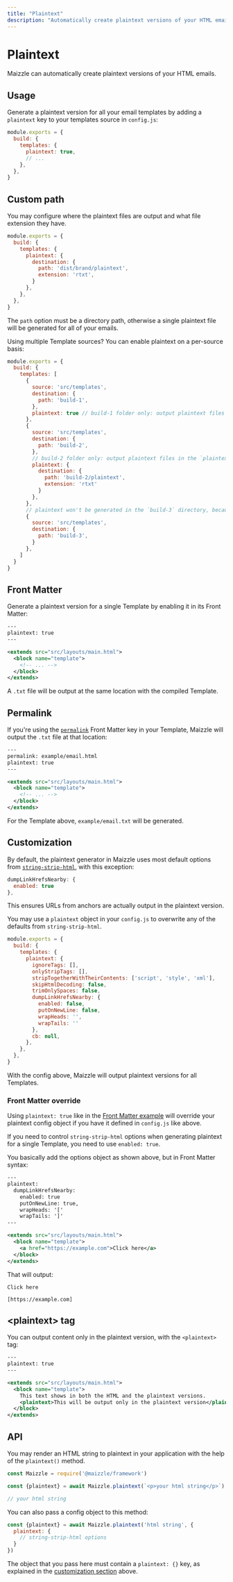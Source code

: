 ```yaml
---
title: "Plaintext"
description: "Automatically create plaintext versions of your HTML emails in Maizzle"
---
```


# Plaintext

Maizzle can automatically create plaintext versions of your HTML emails.

## Usage

Generate a plaintext version for all your email templates by adding a `plaintext` key to your templates source in `config.js`:

<code-sample title="config.js">

  ```js
  module.exports = {
    build: {
      templates: {
        plaintext: true,
        // ...
      },
    },
  }
  ```

</code-sample>

## Custom path

You may configure where the plaintext files are output and what file extension they have.

<code-sample title="config.js">

  ```js
  module.exports = {
    build: {
      templates: {
        plaintext: {
          destination: {
            path: 'dist/brand/plaintext',
            extension: 'rtxt',
          }
        },
      },
    },
  }
  ```

</code-sample>

<alert>The `path` option must be a directory path, otherwise a single plaintext file will be generated for all of your emails.</alert>

Using multiple Template sources? You can enable plaintext on a per-source basis:

<code-sample title="config.js">

  ```js
  module.exports = {
    build: {
      templates: [
        {
          source: 'src/templates',
          destination: {
            path: 'build-1',
          },
          plaintext: true // build-1 folder only: output plaintext files next to the HTML counterparts
        },
        {
          source: 'src/templates',
          destination: {
            path: 'build-2',
          },
          // build-2 folder only: output plaintext files in the `plaintext` subdirectory, with custom extension
          plaintext: {
            destination: {
              path: 'build-2/plaintext',
              extension: 'rtxt'
            }
          },
        },
        // plaintext won't be generated in the `build-3` directory, because we didn't enable it
        {
          source: 'src/templates',
          destination: {
            path: 'build-3',
          }
        },
      ]
    }
  }
  ```

</code-sample>

## Front Matter

Generate a plaintext version for a single Template by enabling it in its Front Matter:

<code-sample title="src/templates/example.html">

  ```xml
  ---
  plaintext: true
  ---

  <extends src="src/layouts/main.html">
    <block name="template">
      <!-- ... -->
    </block>
  </extends>
  ```

</code-sample>

A `.txt` file will be output at the same location with the compiled Template.

## Permalink

If you're using the [`permalink`](/docs/configuration/templates#permalink) Front Matter key in your Template, Maizzle will output the `.txt` file at that location:

<code-sample title="src/templates/example.html">

  ```xml
  ---
  permalink: example/email.html
  plaintext: true
  ---

  <extends src="src/layouts/main.html">
    <block name="template">
      <!-- ... -->
    </block>
  </extends>
  ```

</code-sample>

For the Template above, `example/email.txt` will be generated.

## Customization

By default, the plaintext generator in Maizzle uses most default options from [`string-strip-html`](https://codsen.com/os/string-strip-html/#optional-options-object), with this exception:

```js
dumpLinkHrefsNearby: {
  enabled: true
},
```

This ensures URLs from anchors are actually output in the plaintext version.

You may use a `plaintext` object in your `config.js` to overwrite any of the defaults from `string-strip-html`.

<code-sample title="config.js">

  ```js
  module.exports = {
    build: {
      templates: {
        plaintext: {
          ignoreTags: [],
          onlyStripTags: [],
          stripTogetherWithTheirContents: ['script', 'style', 'xml'],
          skipHtmlDecoding: false,
          trimOnlySpaces: false,
          dumpLinkHrefsNearby: {
            enabled: false,
            putOnNewLine: false,
            wrapHeads: '',
            wrapTails: ''
          },
          cb: null,
        },
      },
    },
  }
  ```

</code-sample>

<alert>With the config above, Maizzle will output plaintext versions for all Templates.</alert>

### Front Matter override

Using `plaintext: true` like in the [Front Matter example](/docs/plaintext#front-matter) will override your plaintext config object if you have it defined in `config.js` like above.

If you need to control `string-strip-html` options when generating plaintext for a single Template, you need to use `enabled: true`.

You basically add the options object as shown above, but in Front Matter syntax:

<code-sample title="src/templates/example.html">

  ```xml
  ---
  plaintext:
    dumpLinkHrefsNearby:
      enabled: true
      putOnNewLine: true,
      wrapHeads: '['
      wrapTails: ']'
  ---

  <extends src="src/layouts/main.html">
    <block name="template">
      <a href="https://example.com">Click here</a>
    </block>
  </extends>
  ```

</code-sample>

That will output:

```
Click here

[https://example.com]
```

## &lt;plaintext&gt; tag

You can output content only in the plaintext version, with the `<plaintext>` tag:

<code-sample title="src/templates/example.html">

  ```xml
  ---
  plaintext: true
  ---

  <extends src="src/layouts/main.html">
    <block name="template">
      This text shows in both the HTML and the plaintext versions.
      <plaintext>This will be output only in the plaintext version</plaintext>
    </block>
  </extends>
  ```

</code-sample>

## API

You may render an HTML string to plaintext in your application with the help of the `plaintext()` method.

<code-sample title="app.js">

  ```js
  const Maizzle = require('@maizzle/framework')

  const {plaintext} = await Maizzle.plaintext(`<p>your html string</p>`)

  // your html string
  ```

</code-sample>

You can also pass a config object to this method:

<code-sample title="app.js">

  ```js
  const {plaintext} = await Maizzle.plaintext('html string', {
    plaintext: {
      // string-strip-html options
    }
  })
  ```

</code-sample>

The object that you pass here must contain a `plaintext: {}` key, as explained in the [customization section](/docs/plaintext#customization) above.
